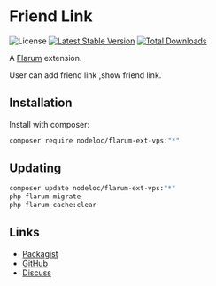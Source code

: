 # Friend Link

![License](https://img.shields.io/badge/license-MIT-blue.svg) [![Latest Stable Version](https://img.shields.io/packagist/v/nodeloc/qsl-card-show.svg)](https://packagist.org/packages/nodeloc/qsl-card-show) [![Total Downloads](https://img.shields.io/packagist/dt/nodeloc/qsl-card-show.svg)](https://packagist.org/packages/nodeloc/qsl-card-show)

A [Flarum](http://flarum.org) extension. 

User can add friend link ,show friend link.

## Installation

Install with composer:

```sh
composer require nodeloc/flarum-ext-vps:"*"
```

## Updating

```sh
composer update nodeloc/flarum-ext-vps:"*"
php flarum migrate
php flarum cache:clear
```

## Links

- [Packagist](https://packagist.org/packages/nodeloc/flarum-ext-vps)
- [GitHub](https://github.com/flarum-ext-vps)
- [Discuss](https://www.nodeloc.com)
